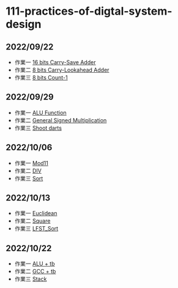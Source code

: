 # 111-practices-of-digtal-system-design
## 2022/09/22 
- 作業一 [16 bits Carry-Save Adder](https://github.com/DevonEvant/111-practices-of-digtal-system-design/blob/main/20220922/1/CSA.v)
- 作業二 [8 bits Carry-Lookahead Adder](https://github.com/DevonEvant/111-practices-of-digtal-system-design/blob/main/20220922/2/CLA.v)
- 作業三 [8 bits Count-1](https://github.com/DevonEvant/111-practices-of-digtal-system-design/tree/main/20220922/3)
## 2022/09/29  
- 作業一 [ALU Function](https://github.com/DevonEvant/111-practices-of-digtal-system-design/blob/main/20220929/1/ALU.v)
- 作業二 [General Signed Multiplication](https://github.com/DevonEvant/111-practices-of-digtal-system-design/blob/main/20220929/2/GSM.v)
- 作業三 [Shoot darts](https://github.com/DevonEvant/111-practices-of-digtal-system-design/blob/main/20220929/3/hw.v)
## 2022/10/06
- 作業一 [Mod11](https://github.com/DevonEvant/111-practices-of-digtal-system-design/blob/main/20221006/1/mod11.v)
- 作業二 [DIV](https://github.com/DevonEvant/111-practices-of-digtal-system-design/blob/main/20221006/2/DIV.v)
- 作業三 [Sort](https://github.com/DevonEvant/111-practices-of-digtal-system-design/blob/main/20221006/3/sort.v)
## 2022/10/13
- 作業一 [Euclidean](https://github.com/DevonEvant/111-practices-of-digtal-system-design/blob/main/20221013/1/hw.v)
- 作業二 [Square](https://github.com/DevonEvant/111-practices-of-digtal-system-design/blob/main/20221013/2/square.v)
- 作業三 [LFST_Sort](https://github.com/DevonEvant/111-practices-of-digtal-system-design/blob/main/20221013/3/LFSR_sort.v)
## 2022/10/22
- 作業一 [ALU + tb](https://github.com/DevonEvant/111-practices-of-digtal-system-design/tree/main/20221020/1)
- 作業二 [GCC + tb](https://github.com/DevonEvant/111-practices-of-digtal-system-design/tree/main/20221020/2)
- 作業三 [Stack](https://github.com/DevonEvant/111-practices-of-digtal-system-design/tree/main/20221020/3)
